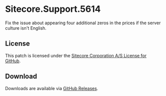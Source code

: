 # Sitecore.Support.5614
Fix the issue about appearing four additional zeros in the prices if the server culture isn't English.

## License  
This patch is licensed under the [Sitecore Corporation A/S License for GitHub](https://github.com/sitecoresupport/Sitecore.Support.5614/blob/master/LICENSE).  

## Download  
Downloads are available via [GitHub Releases](https://github.com/sitecoresupport/Sitecore.Support.5614/releases).  
